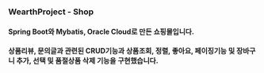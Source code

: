 ### WearthProject - Shop
#### Spring Boot와 Mybatis, Oracle Cloud로 만든 쇼핑몰입니다.
#### 상품리뷰, 문의글과 관련된 CRUD기능과 상품조회, 정렬, 좋아요, 페이징기능 및 장바구니 추가, 선택 및 품절상품 삭제 기능을 구현했습니다.


